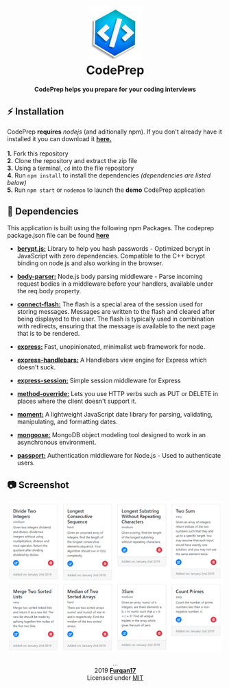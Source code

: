 <h1 align="center">
  <img src="public/img/logo.png" title="The Logo" width="25%">
  <br> CodePrep
</h1>

<p align="center"> <b> CodePrep helps you prepare for your coding interviews </b> </p>

## :zap: Installation  

CodePrep **requires** _nodejs_ (and aditionally npm). If you don't already have it installed it you can download it **[here.](https://nodejs.org/en/)** <br>  
**1.** Fork this repository  
**2.** Clone the repository and extract the zip file  
**3.** Using a terminal, `cd` into the file repository  
**4.** Run `npm install` to install the dependencies *(dependencies are listed below)*  
**5.** Run `npm start` or `nodemon` to launch the **demo** CodePrep application

## :open_file_folder: Dependencies
This application is built using the following npm Packages. The codeprep package.json file can be found **[here](https://github.com/code-prep/application/blob/master/package.json)**

- **[bcrypt.js:](https://github.com/kelektiv/node.bcrypt.js)** Library to help you hash passwords - Optimized bcrypt in JavaScript with zero dependencies. Compatible to the C++ bcrypt binding on node.js and also working in the browser.

- **[body-parser:](https://github.com/expressjs/body-parser)** Node.js body parsing middleware - Parse incoming request bodies in a middleware before your handlers, available under the req.body property.

- **[connect-flash:](https://github.com/jaredhanson/connect-flash)** The flash is a special area of the session used for storing messages. Messages are written to the flash and cleared after being displayed to the user. The flash is typically used in combination with redirects, ensuring that the message is available to the next page that is to be rendered.

- **[express:](https://github.com/expressjs/express)** Fast, unopinionated, minimalist web framework for node.

- **[express-handlebars:](https://github.com/ericf/express-handlebars)** A Handlebars view engine for Express which doesn't suck.

- **[express-session:](https://github.com/expressjs/session)** Simple session middleware for Express

- **[method-override:](https://github.com/expressjs/method-override)** Lets you use HTTP verbs such as PUT or DELETE in places where the client doesn't support it.

- **[moment:](https://github.com/moment/moment/)** A lightweight JavaScript date library for parsing, validating, manipulating, and formatting dates.

- **[mongoose:](https://github.com/Automattic/mongoose)** MongoDB object modeling tool designed to work in an asynchronous environment.

- **[passport:](https://github.com/jaredhanson/passport)** Authentication middleware for Node.js - Used to authenticate users.


## :camera: Screenshot
<div align="center">
  <a href="https://raw.githubusercontent.com/code-prep/application/master/public/img/home-src.PNG" target="_blank">
    <img src="https://raw.githubusercontent.com/code-prep/application/master/public/img/home-src.PNG" title="Platform Demo">
  </a>
</div>


<p align="center"> ...
  <br>2019 <a href="https://github.com/Furqan17"><strong>Furqan17</strong></a>
  <br> Licensed under <a href="https://github.com/code-prep/application/blob/master/LICENSE">MIT</a>
</p>

